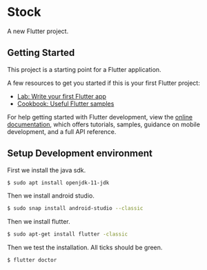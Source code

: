 # Stock

A new Flutter project.

## Getting Started

This project is a starting point for a Flutter application.

A few resources to get you started if this is your first Flutter project:

- [Lab: Write your first Flutter app](https://docs.flutter.dev/get-started/codelab)
- [Cookbook: Useful Flutter samples](https://docs.flutter.dev/cookbook)

For help getting started with Flutter development, view the
[online documentation](https://docs.flutter.dev/), which offers tutorials,
samples, guidance on mobile development, and a full API reference.

## Setup Development environment

First we install the java sdk.

```bash
$ sudo apt install openjdk-11-jdk
```

Then we install android studio.

```bash
$ sudo snap install android-studio --classic
```

Then we install flutter.

```bash
$ sudo apt-get install flutter -classic
```

Then we test the installation. All ticks should be green.

```bash
$ flutter doctor
```
